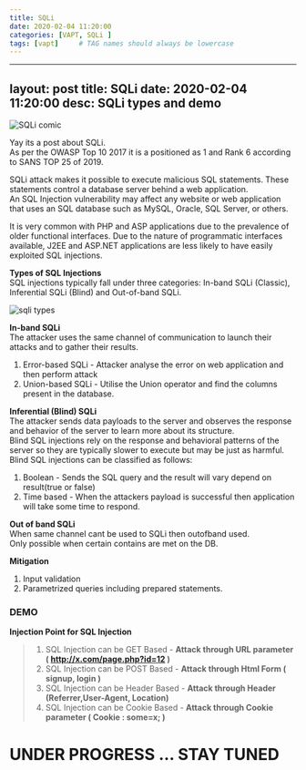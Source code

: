 ```yaml
---
title: SQLi
date: 2020-02-04 11:20:00
categories: [VAPT, SQLi ]
tags: [vapt]     # TAG names should always be lowercase
---
```

---
layout: post
title: SQLi
date: 2020-02-04 11:20:00
desc: SQLi types and demo
---

![SQLi comic](https://imgs.xkcd.com/comics/exploits_of_a_mom.png)

Yay its a post about SQLi.  
As per the OWASP Top 10 2017 it is a positioned as 1 and Rank 6 according to SANS TOP 25 of 2019. 

SQLi attack makes it possible to execute malicious SQL statements. These statements control a database server behind a web application.  
An SQL Injection vulnerability may affect any website or web application that uses an SQL database such as MySQL, Oracle, SQL Server, or others.  

It is very common with PHP and ASP applications due to the prevalence of older functional interfaces. Due to the nature of programmatic interfaces available, J2EE and ASP.NET applications are less likely to have easily exploited SQL injections.  

**Types of SQL Injections**  
SQL injections typically fall under three categories: In-band SQLi (Classic), Inferential SQLi (Blind) and Out-of-band SQLi.   

![sqli types](https://user-images.githubusercontent.com/17383454/73718325-2dcc5180-4742-11ea-9c99-cfd6e8c4b0e5.png)


**In-band SQLi**  
The attacker uses the same channel of communication to launch their attacks and to gather their results.   
1. Error-based SQLi - Attacker analyse the error on web application and then perform attack  
2. Union-based SQLi - Utilise the Union operator and find the columns present in the database.  

**Inferential (Blind) SQLi**  
The attacker sends data payloads to the server and observes the response and behavior of the server to learn more about its structure.   
Blind SQL injections rely on the response and behavioral patterns of the server so they are typically slower to execute but may be just as harmful. Blind SQL injections can be classified as follows:  
1. Boolean - Sends the SQL query and the result will vary depend on result(true or false)  
2. Time based - When the attackers payload is successful then application will take some time to respond.  

**Out of band SQLi**  
When same channel cant be used to SQLi then outofband used.   
Only possible when certain contains are met on the DB.  

**Mitigation**  
1. Input validation  
2. Parametrized queries including prepared statements.  


### DEMO


**Injection Point for SQL Injection**  

> 1. SQL Injection can be GET Based - **Attack through URL parameter ( http://x.com/page.php?id=12 )**
> 2. SQL Injection can be POST Based - **Attack through Html Form ( signup, login )**
> 3. SQL Injection can be Header Based - **Attack through Header (Referrer,User-Agent, Location)**
> 4. SQL Injection can be Cookie Based  - **Attack through Cookie parameter ( Cookie : some=x; )**


# UNDER PROGRESS ... STAY TUNED


































